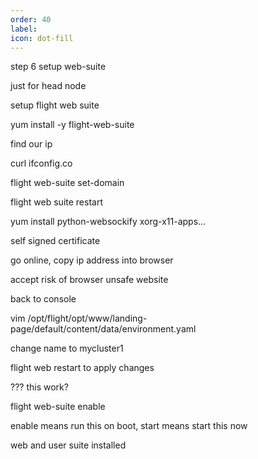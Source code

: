 ```yaml
---
order: 40
label: 
icon: dot-fill
---
```


step 6 setup web-suite

just for head node

setup flight web suite

yum install -y flight-web-suite


find our ip

curl ifconfig.co

flight web-suite set-domain <public ip>

flight web suite restart

yum install python-websockify xorg-x11-apps…

self signed certificate

go online, copy ip address into browser

accept risk of browser unsafe website


back to console

vim /opt/flight/opt/www/landing-page/default/content/data/environment.yaml

change name to mycluster1

flight web restart to apply changes

??? this work?


flight web-suite enable

enable means run this on boot, start means start this now

web and user suite installed
